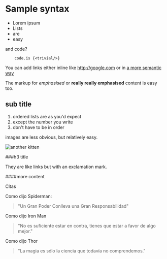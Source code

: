 Sample syntax
=============

* Lorem ipsum
 * Lists
 * are
 * easy

and code?
 
		code.is {<trivial/>}

You can add links either inline like <http://google.com> or in [a more semantic way](http://en.wikipedia.org/wiki/Semantics)

The markup for *emphasised* or **really really emphasised** content is easy too.

sub title
---------

1. ordered lists are as you'd expect
2. except the number you write
1. don't have to be in order

images are less obvious, but relatively easy.

![another kitten](http://placekitten.com/g/200/300)

###h3 title

They are like links but with an exclamation mark.

####more content

Citas

Como dijo Spiderman:
>"Un Gran Poder Conlleva una Gran Responsabilidad"

Como dijo Iron Man
>"No es suficiente estar en contra, tienes que estar a favor de algo mejor."

Como dijo Thor
>"La magia es sólo la ciencia que todavía no comprendemos."